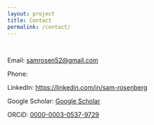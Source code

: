 ```yaml
---
layout: project
title: Contact
permalink: /contact/
---
```

<br>

Email: samrosen52@gmail.com

Phone:

LinkedIn: <a href="https://linkedin.com/in/sam-rosenberg">https://linkedin.com/in/sam-rosenberg</a>

Google Scholar: <a href="https://scholar.google.com/citations?user=EUdZ_ucAAAAJ">Google Scholar</a>

ORCiD: <a href="https://orcid.org/0000-0003-0537-9729">0000-0003-0537-9729</a>

